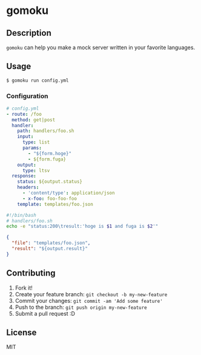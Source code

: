 # gomoku

## Description

`gomoku` can help you make a mock server written in your favorite languages.

## Usage

```bash
$ gomoku run config.yml
```

### Configuration

```yml
# config.yml
- route: /foo
  method: get|post
  handler:
    path: handlers/foo.sh
    input:
      type: list
      params:
        - "${form.hoge}"
        - ${form.fuga}
    output:
      type: ltsv
  response:
    status: ${output.status}
    headers:
      - 'content/type': application/json
      - x-foo: foo-foo-foo
    template: templates/foo.json
```

```bash
#!/bin/bash
# handlers/foo.sh
echo -e "status:200\tresult:'hoge is $1 and fuga is $2'"
```

```json
{
  "file": "templates/foo.json",
  "result": "${output.result}"
}
```

## Contributing

1. Fork it!
1. Create your feature branch: `git checkout -b my-new-feature`
1. Commit your changes: `git commit -am 'Add some feature'`
1. Push to the branch: `git push origin my-new-feature`
1. Submit a pull request :D

## License

MIT
